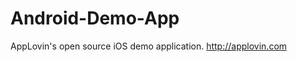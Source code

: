 Android-Demo-App
================

AppLovin's open source iOS demo application. http://applovin.com
